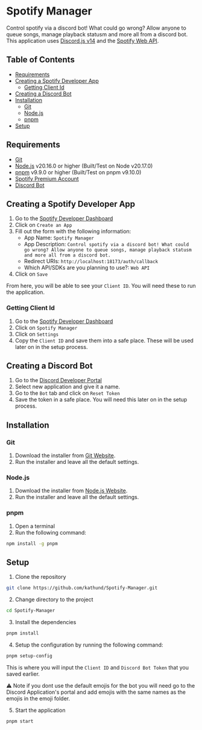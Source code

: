 # Spotify Manager

Control spotify via a discord bot! What could go wrong? Allow anyone to queue songs, manage playback statusm and more
all from a discord bot. This application uses [Discord.js v14](https://www.npmjs.com/package/discord.js) and the
[Spotify Web API](https://developer.spotify.com/documentation/web-api/).

## Table of Contents

- [Requirements](#requirements)
- [Creating a Spotify Developer App](#creating-a-spotify-developer-app)
  - [Getting Client Id](#getting-client-id)
- [Creating a Discord Bot](#creating-a-discord-bot)
- [Installation](#installation)
  - [Git](#git)
  - [Node.js](#nodejs)
  - [pnpm](#pnpm)
- [Setup](#setup)

## Requirements

- [Git](https://git-scm.com/)
- [Node.js](https://nodejs.org/en/) v20.16.0 or higher (Built/Test on Node v20.17.0)
- [pnpm](https://pnpm.io/installation) v9.9.0 or higher (Built/Test on pnpm v9.10.0)
- [Spotify Premium Account](https://www.spotify.com/us/premium/)
- [Discord Bot](https://discord.com/developers/applications)

## Creating a Spotify Developer App

1. Go to the [Spotify Developer Dashboard](https://developer.spotify.com/dashboard)
2. Click on `Create an App`
3. Fill out the form with the following information:
   - App Name: `Spotify Manager`
   - App Description:
     `Control spotify via a discord bot! What could go wrong? Allow anyone to queue songs, manage playback statusm and more all from a discord bot.`
   - Redirect URIs: `http://localhost:18173/auth/callback`
   - Which API/SDKs are you planning to use?: `Web API`
4. Click on `Save`

From here, you will be able to see your `Client ID`. You will need these to run the application.

### Getting Client Id

1. Go to the [Spotify Developer Dashboard](https://developer.spotify.com/dashboard)
2. Click on `Spotify Manager`
3. Click on `Settings`
4. Copy the `Client ID` and save them into a safe place. These will be used later on in the setup process.

## Creating a Discord Bot

1. Go to the [Discord Developer Portal](https://discord.com/developers/applications)
2. Select new application and give it a name.
3. Go to the `Bot` tab and click on `Reset Token`
4. Save the token in a safe place. You will need this later on in the setup process.

## Installation

### Git

1. Download the installer from [Git Website](https://git-scm.com/).
2. Run the installer and leave all the default settings.

### Node.js

1. Download the installer from [Node.js Website](https://nodejs.org/en/).
2. Run the installer and leave all the default settings.

### pnpm

1. Open a terminal
2. Run the following command:

```bash
npm install -g pnpm
```

## Setup

1. Clone the repository

```bash
git clone https://github.com/kathund/Spotify-Manager.git
```

2. Change directory to the project

```bash
cd Spotify-Manager
```

3. Install the dependencies

```bash
pnpm install
```

4. Setup the configuration by running the following command:

```bash
pnpm setup-config
```

This is where you will input the `Client ID` and `Discord Bot Token` that you saved earlier.

:warning: Note if you dont use the default emojis for the bot you will need go to the Discord Application's portal and
add emojis with the same names as the emojis in the emoji folder.

5. Start the application

```bash
pnpm start
```
